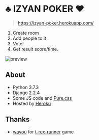 # ♣️ IZYAN POKER ♥️

> https://izyan-poker.herokuapp.com/

1. Create room
2. Add people to it
3. Vote!
4. Get result score/time.

![preview](https://github.com/deniskrumko/izyan-poker/blob/master/static/images/Preview.png?raw=true)

## About

* Python 3.7.3
* Django 2.2.4
* Some JS code and [Pure.css](https://purecss.io/)
* Hosted by [Heroku](https://www.heroku.com/)

## Thanks

* [wayou](https://github.com/wayou) for [t-rex-runner](http://wayou.github.io/t-rex-runner/) game
